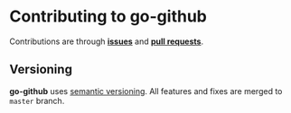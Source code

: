 # Contributing to go-github

Contributions are through [**issues**](https://github.com/moorara/go-github/issues)
and [**pull requests**](https://github.com/moorara/go-github/pulls).

## Versioning

**go-github** uses [semantic versioning](https://semver.org).
All features and fixes are merged to `master` branch.
